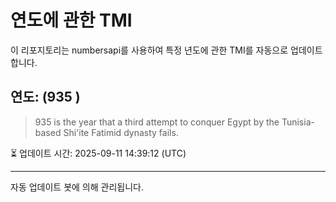 
# 연도에 관한 TMI

이 리포지토리는 numbersapi를 사용하여 특정 년도에 관한 TMI를 자동으로 업데이트합니다.

## 연도: (935 )
> 935 is the year that a third attempt to conquer Egypt by the Tunisia-based Shi'ite Fatimid dynasty fails.

⏳ 업데이트 시간: 2025-09-11 14:39:12 (UTC)

---
자동 업데이트 봇에 의해 관리됩니다.
